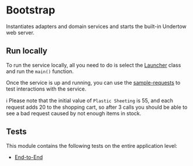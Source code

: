 # Bootstrap

Instantiates adapters and domain services and starts the built-in Undertow
web server.

## Run locally

To run the service locally, all you need to do is select the
[Launcher](src/main/kotlin/com/yonatankarp/shop/bootstrap/Launcher.kt) class and
run the `main()` function.

Once the service is up and running, you can use the
[sample-requests](../sample-requests.http) to test interactions with the
service.

ℹ️ Please note that the initial value of `Plastic Sheeting` is 55, and
each request adds 20 to the shopping cart, so after 3 calls you should be able
to see a bad request caused by not enough items in stock.

## Tests

This module contains the following tests on the entire application level:

* [End-to-End](src/test/kotlin/com/yonatankarp/shop/bootstrap/e2e)
